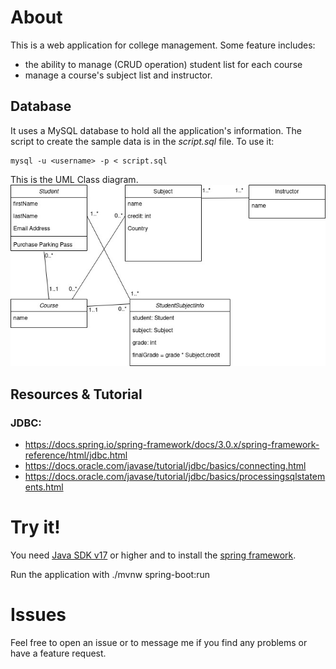 # About
This is a web application for college management. Some feature includes:
- the ability to manage (CRUD operation) student list for each course
- manage a course's subject list and instructor.

## Database
It uses a MySQL database to hold all the application's information. The script to create the sample data is in the _script.sql_ file. To use it:

	mysql -u <username> -p < script.sql	

This is the UML Class diagram.
![UML Diagram](uml.jpg)

## Resources & Tutorial
### JDBC: 
- https://docs.spring.io/spring-framework/docs/3.0.x/spring-framework-reference/html/jdbc.html
- https://docs.oracle.com/javase/tutorial/jdbc/basics/connecting.html
- https://docs.oracle.com/javase/tutorial/jdbc/basics/processingsqlstatements.html

# Try it!
You need [Java SDK v17][1] or higher and to install the [spring framework][2].

Run the application with
	./mvnw spring-boot:run

# Issues
Feel free to open an issue or to message me if you find any problems or have a feature request.

[1]: www.java.com 
[2]: https://spring.io/
